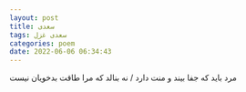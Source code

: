 ```yaml
---
layout: post
title: سعدی
tags: سعدی غزل
categories: poem
date: 2022-06-06 06:34:43
---
```


مرد باید که جفا بیند و منت دارد / نه بنالد که مرا طاقت بدخویان نیست
